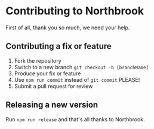 # Contributing to Northbrook

First of all, thank you so much, we need your help.

## Contributing a fix or feature

1. Fork the repository
2. Switch to a new branch `git checkout -b [branchName]`
3. Produce your fix or feature
4. Use `npm run commit` instead of `git commit` PLEASE!
5. Submit a pull request for review

## Releasing a new version

Run `npm run release` and that's all thanks to Northbrook.
